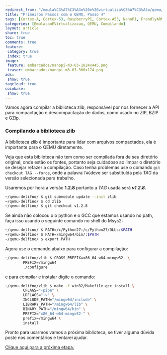 ```yaml
---
redirect_from: "/emula%C3%A7%C3%A3o%20e%20virtualiza%C3%A7%C3%A3o/qemu/compilando/Primeiros_Passos_com_o_QEMU-parte-4/"
title: "Primeiros Passos com o QEMU, Passo 4" 
tags: [Cortex-A, Cortex-53, RaspberryPI, Cortex-A53, NanoPI, FrendlyARM, ARM, Intel, TBB,  Emulação, Virtualização, KVM, QEMU, VMware, VirtualBox, VBox, Hiper-V, Xen, GNU ARM Eclipse, Eclipse, Windows, RTOS, uOS]
categories: [EmulacaoEVirtualizacao, QEMU, Compilando]
layout: article
share: true
toc: true
comments: true
feature:
 category: true
 index: true
image:
 feature: embarcados/nanopi-m3-03-1024x445.png
 teaser: embarcados/nanopi-m3-03-300x174.png
ads: 
 show: true
tagcloud: true
coinbase:
 show: true
---
```

Vamos agora compilar a biblioteca zlib, responsável por nos fornecer a API para compactação e descompactação de dados, como usado no ZIP, BZIP e GZip.

### Compilando a biblioteca zlib

A biblioteca zlib é importante para lidar com arquivos compactados, ela é importante para o QEMU diretamente.

Veja que esta biblioteca não tem como ser compilada fora de seu diretório original, onde estão os fontes, portanto seja cuidadoso ao limpar o diretório se desejar refazer a compilação. Caso tenha problemas use o comando `git checkout TAG --force`, onde a palavra `TAG`deve ser substituída pela *TAG* da versão selecionada para trabalho.

Usaremos por hora a versão **1.2.8** portanto a *TAG* usada será ***v1.2.8***.

```sh
~/qemu-delifno/ $ git submodule update --init zlib
~/qemu-delfino/ $ cd zlib
~/qemu-delfino/ $ git checkout v1.2.8
```
Se ainda não colocou o o python e o GCC que estamos usando no path, faça isso usando o seguinte comando no shell do Msys2:

```sh
~/qemu-delfino/ $ PATH=/c/Python27:/c/Python27/DLLs:$PATH
~/qemu-delfino/ $ PATH=/mingw64/bin/:$PATH
~/qemu-delfino/ $ export PATH
```

Agora use o comando abaixo para configurar a compilação:

```sh
~/qemu-delifno/zlib $ CROSS_PREFIX=x86_64-w64-mingw32- \
		PREFIX=/mingw64 
		./configure  
``` 

e para compilar e instalar digite o comando:

```sh
~/qemu-delifno/zlib $ make -f win32/Makefile.gcc install \
		CFLAGS="-pipe" \
        LDFLAGS="-v" \
        INCLUDE_PATH="/mingw64/include" \
        LIBRARY_PATH="/mingw64/lib" \
        BINARY_PATH="/mingw64/bin" \
        PREFIX="x86_64-w64-mingw32-" \
		prefix=/mingw64 \
		install
```
Pronto para usarmos vamos a próxima biblioteca, se tiver alguma dúvida poste nos comentários e tentarei ajudar.


[Clique aqui para a próxima etapa.](http://carlosdelfino.eti.br/emulacaoevirtualizacao/qemu/compilando/Primeiros_Passos_com_o_QEMU-passo-5/)



